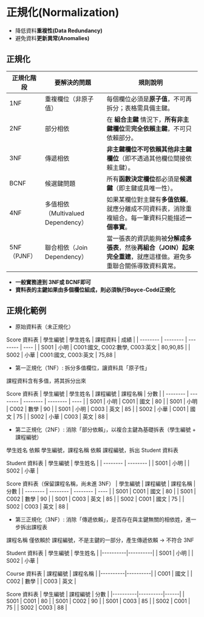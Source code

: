 # 正規化(Normalization)

- 降低資料**重複性(Data Redundancy)**
- 避免資料**更新異常(Anomalies)**


## 正規化
| 正規化階段    | 要解決的問題          | 規則說明 |
| ------------- | --------------------- | -------- |
| 1NF           | 重複欄位（非原子值）               | 每個欄位必須是**原子值**，不可再拆分；表格需具備主鍵。                                                                 |
| 2NF           | 部分相依                           | 在 **組合主鍵** 情況下，**所有非主鍵欄位**需**完全依賴主鍵**，不可只依賴部分。                                       |
| 3NF           | 傳遞相依                           | **非主鍵欄位不可依賴其他非主鍵欄位**（即不透過其他欄位間接依賴主鍵）。                                               |
| BCNF          | 候選鍵問題                         | 所有**函數決定欄位**都必須是**候選鍵**（即主鍵或具唯一性）。                                                          |
| 4NF           | 多值相依（Multivalued Dependency） | 如果某欄位對主鍵有**多值依賴**，就應分離成不同資料表，消除重複組合。每一筆資料只能描述**一個事實**。                  |
| 5NF（PJNF）   | 聯合相依（Join Dependency）        | 當一張表的資訊能夠被**分解成多張表**，然後**再組合（JOIN）起來完全重建**，就應這樣做。避免多重聯合關係導致資料異常。 |

- **一般實務達到 3NF或 BCNF即可**
- **資料表的主鍵如果由多個欄位組成，則必須執行Boyce-Codd正規化**


## 正規化範例
- 原始資料表（未正規化）

Score 資料表
| 學生編號 | 學生姓名 | 課程資料 | 成績 |
| -------- | -------- | -------- | ---- |
| S001 | 小明  | C001:國文, C002:數學, C003:英文 | 80,90,85 |
| S002 | 小華  | C001:國文, C003:英文            | 75,88    |


- 第一正規化（1NF）: 拆分多值欄位，讓資料具「原子性」

課程資料含有多值，將其拆分出來

Score 資料表
| 學生編號 | 學生姓名 | 課程編號 | 課程名稱 | 分數 |
| -------- | -------- | -------- | -------- | ---- |
| S001     | 小明     | C001     | 國文     | 80   |
| S001     | 小明     | C002     | 數學     | 90   |
| S001     | 小明     | C003     | 英文     | 85   |
| S002     | 小華     | C001     | 國文     | 75   |
| S002     | 小華     | C003     | 英文     | 88   |

- 第二正規化（2NF）: 消除「部分依賴」，以複合主鍵為基礎拆表（學生編號 + 課程編號）

學生姓名 依賴 學生編號，課程名稱 依賴 課程編號，拆出 Student 資料表

Student 資料表
| 學生編號 | 學生姓名 |
| -------- | -------- |
| S001     | 小明     |
| S002     | 小華     |

Score 資料表（保留課程名稱，尚未進 3NF）
| 學生編號 | 課程編號 | 課程名稱 | 分數 |
| -------- | -------- | -------- | ---- |
| S001     | C001     | 國文     | 80   |
| S001     | C002     | 數學     | 90   |
| S001     | C003     | 英文     | 85   |
| S002     | C001     | 國文     | 75   |
| S002     | C003     | 英文     | 88   |

- 第三正規化（3NF）: 消除「傳遞依賴」，是否存在與主鍵無關的相依姓，進一步拆出課程表

課程名稱 僅依賴於 課程編號，不是主鍵的一部分，產生傳遞依賴 → 不符合 3NF

Student 資料表
| 學生編號 | 學生姓名 |
|----------|----------|
| S001     | 小明     |
| S002     | 小華     |

Course 資料表
| 課程編號 | 課程名稱 |
|----------|----------|
| C001     | 國文     |
| C002     | 數學     |
| C003     | 英文     |

Score 資料表
| 學生編號 | 課程編號 | 分數 |
|----------|----------|------|
| S001     | C001     | 80   |
| S001     | C002     | 90   |
| S001     | C003     | 85   |
| S002     | C001     | 75   |
| S002     | C003     | 88   |

